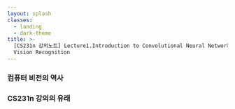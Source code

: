 ```yaml
---
layout: splash
classes:
  - landing
  - dark-theme
title: >-
  [CS231n 강의노트] Lecture1.Introduction to Convolutional Neural Networks for
  Vision Recognition
---
```



### 컴퓨터 비전의 역사


### CS231n 강의의 유래
